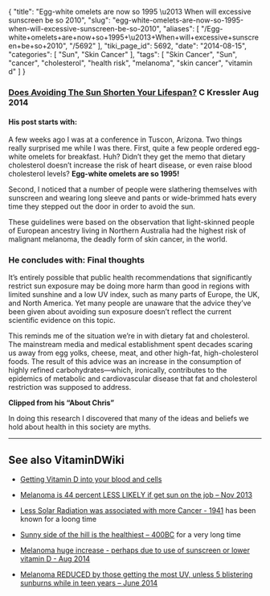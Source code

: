 {
    "title": "Egg-white omelets are now so 1995 \u2013 When will excessive sunscreen be so 2010",
    "slug": "egg-white-omelets-are-now-so-1995-when-will-excessive-sunscreen-be-so-2010",
    "aliases": [
        "/Egg-white+omelets+are+now+so+1995+\u2013+When+will+excessive+sunscreen+be+so+2010",
        "/5692"
    ],
    "tiki_page_id": 5692,
    "date": "2014-08-15",
    "categories": [
        "Sun",
        "Skin Cancer"
    ],
    "tags": [
        "Skin Cancer",
        "Sun",
        "cancer",
        "cholesterol",
        "health risk",
        "melanoma",
        "skin cancer",
        "vitamin d"
    ]
}


### [Does Avoiding The Sun Shorten Your Lifespan?](http://chriskresser.com/does-avoiding-the-sun-shorten-your-lifespan) C Kressler Aug 2014

#### His post starts with:

A few weeks ago I was at a conference in Tuscon, Arizona. Two things really surprised me while I was there. First, quite a few people ordered egg-white omelets for breakfast. Huh? Didn’t they get the memo that dietary cholesterol doesn’t increase the risk of heart disease, or even raise blood cholesterol levels?  **Egg-white omelets are so 1995!** 

Second, I noticed that a number of people were slathering themselves with sunscreen and wearing long sleeve and pants or wide-brimmed hats every time they stepped out the door in order to avoid the sun. 

These guidelines were based on the observation that light-skinned people of European ancestry living in Northern Australia had the highest risk of malignant melanoma, the deadly form of skin cancer, in the world. 

### He concludes with: Final thoughts

It’s entirely possible that public health recommendations that significantly restrict sun exposure may be doing more harm than good in regions with limited sunshine and a low UV index, such as many parts of Europe, the UK, and North America. Yet many people are unaware that the advice they’ve been given about avoiding sun exposure doesn’t reflect the current scientific evidence on this topic.

This reminds me of the situation we’re in with dietary fat and cholesterol. The mainstream media and medical establishment spent decades scaring us away from egg yolks, cheese, meat, and other high-fat, high-cholesterol foods. The result of this advice was an increase in the consumption of highly refined carbohydrates—which, ironically, contributes to the epidemics of metabolic and cardiovascular disease that fat and cholesterol restriction was supposed to address.

 **Clipped from his “About Chris”** 

In doing this research I discovered that many of the ideas and beliefs we hold about health in this society are myths.

---

## See also VitaminDWiki

* [Getting Vitamin D into your blood and cells](/posts/getting-vitamin-d-into-your-blood-and-cells)

* [Melanoma is 44 percent LESS LIKELY if get sun on the job – Nov 2013](/posts/melanoma-is-44-percent-less-likely-if-get-sun-on-the-job)

* [Less Solar Radiation was associated with more Cancer - 1941](/posts/less-solar-radiation-was-associated-with-more-cancer-1941) has been known for a loong time

* [Sunny side of the hill is the healthiest – 400BC](/posts/sunny-side-of-the-hill-is-the-healthiest-400bc)  for a very long time

* [Melanoma huge increase - perhaps due to use of sunscreen or lower vitamin D - Aug 2014](/posts/melanoma-huge-increase-perhaps-due-to-use-of-sunscreen-or-lower-vitamin-d)

* [Melanoma REDUCED by those getting the most UV, unless 5 blistering sunburns while in teen years – June 2014](/posts/melanoma-reduced-by-those-getting-the-most-uv-unless-5-blistering-sunburns-while-in-teen-years)